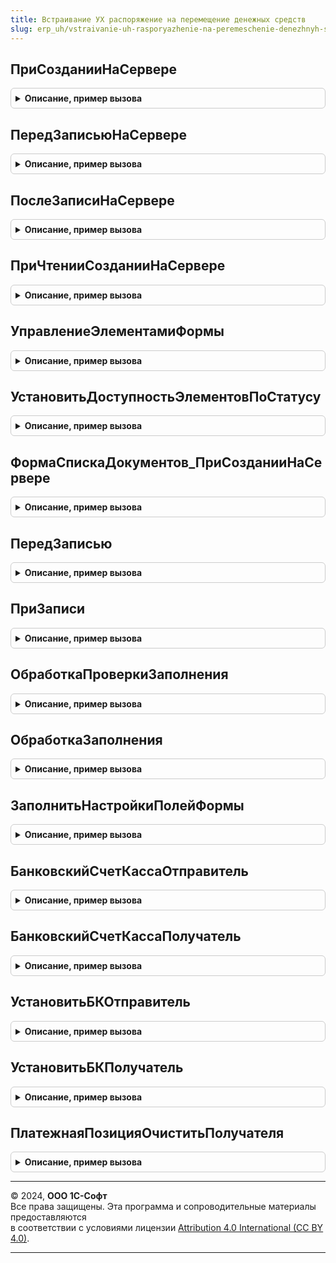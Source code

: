 ```yaml
---
title: Встраивание УХ распоряжение на перемещение денежных средств
slug: erp_uh/vstraivanie-uh-rasporyazhenie-na-peremeschenie-denezhnyh-sredstv
---
```



## ПриСозданииНаСервере
<details style="margin: 1em 0; padding: 0.5em; border: 1px solid #ccc; border-radius: 6px;">

<summary style="font-weight: bold; cursor: pointer;">Описание, пример вызова</summary>

```bsl

Процедура ПриСозданииНаСервере(Форма, Отказ, СтандартнаяОбработка) Экспорт
```

Пример вызова
```bsl
ВстраиваниеУХРаспоряжениеНаПеремещениеДенежныхСредств.ПриСозданииНаСервере(Форма, Отказ, СтандартнаяОбработка) 
```
</details>

## ПередЗаписьюНаСервере
<details style="margin: 1em 0; padding: 0.5em; border: 1px solid #ccc; border-radius: 6px;">

<summary style="font-weight: bold; cursor: pointer;">Описание, пример вызова</summary>

```bsl

// Переопределяемая процедура, вызываемая из одноименного обработчика события формы.
//
// Параметры:
// 	Форма - форма, из обработчика события которой происходит вызов процедуры.
//	см. справочную информацию по событиям управляемой формы.
//
Процедура ПередЗаписьюНаСервере(Форма, Отказ, ТекущийОбъект, ПараметрыЗаписи) Экспорт
```

Пример вызова
```bsl
ВстраиваниеУХРаспоряжениеНаПеремещениеДенежныхСредств.ПередЗаписьюНаСервере(Форма, Отказ, ТекущийОбъект, ПараметрыЗаписи)
```
</details>

## ПослеЗаписиНаСервере
<details style="margin: 1em 0; padding: 0.5em; border: 1px solid #ccc; border-radius: 6px;">

<summary style="font-weight: bold; cursor: pointer;">Описание, пример вызова</summary>

```bsl

Процедура ПослеЗаписиНаСервере(Форма, ТекущийОбъект, ПараметрыЗаписи) Экспорт
```

Пример вызова
```bsl
ВстраиваниеУХРаспоряжениеНаПеремещениеДенежныхСредств.ПослеЗаписиНаСервере(Форма, ТекущийОбъект, ПараметрыЗаписи) 
```
</details>

## ПриЧтенииСозданииНаСервере
<details style="margin: 1em 0; padding: 0.5em; border: 1px solid #ccc; border-radius: 6px;">

<summary style="font-weight: bold; cursor: pointer;">Описание, пример вызова</summary>

```bsl

// нетиповое событие документа. Вызывается перед исполнением основного кода
Процедура ПриЧтенииСозданииНаСервере(Форма) Экспорт
```

Пример вызова
```bsl
ВстраиваниеУХРаспоряжениеНаПеремещениеДенежныхСредств.ПриЧтенииСозданииНаСервере(Форма) 
```
</details>

## УправлениеЭлементамиФормы
<details style="margin: 1em 0; padding: 0.5em; border: 1px solid #ccc; border-radius: 6px;">

<summary style="font-weight: bold; cursor: pointer;">Описание, пример вызова</summary>

```bsl

Процедура УправлениеЭлементамиФормы(Форма) Экспорт
```

Пример вызова
```bsl
ВстраиваниеУХРаспоряжениеНаПеремещениеДенежныхСредств.УправлениеЭлементамиФормы(Форма) 
```
</details>

## УстановитьДоступностьЭлементовПоСтатусу
<details style="margin: 1em 0; padding: 0.5em; border: 1px solid #ccc; border-radius: 6px;">

<summary style="font-weight: bold; cursor: pointer;">Описание, пример вызова</summary>

```bsl

Процедура УстановитьДоступностьЭлементовПоСтатусу(Форма, ТолькоПросмотрЭлементов) Экспорт
```

Пример вызова
```bsl
ВстраиваниеУХРаспоряжениеНаПеремещениеДенежныхСредств.УстановитьДоступностьЭлементовПоСтатусу(Форма, ТолькоПросмотрЭлементов) 
```
</details>

## ФормаСпискаДокументов_ПриСозданииНаСервере
<details style="margin: 1em 0; padding: 0.5em; border: 1px solid #ccc; border-radius: 6px;">

<summary style="font-weight: bold; cursor: pointer;">Описание, пример вызова</summary>

```bsl

Процедура ФормаСпискаДокументов_ПриСозданииНаСервере(Форма, Отказ, СтандартнаяОбработка) Экспорт
```

Пример вызова
```bsl
ВстраиваниеУХРаспоряжениеНаПеремещениеДенежныхСредств.ФормаСпискаДокументов_ПриСозданииНаСервере(Форма, Отказ, СтандартнаяОбработка) 
```
</details>

## ПередЗаписью
<details style="margin: 1em 0; padding: 0.5em; border: 1px solid #ccc; border-radius: 6px;">

<summary style="font-weight: bold; cursor: pointer;">Описание, пример вызова</summary>

```bsl

Процедура ПередЗаписью(Объект, Отказ, РежимЗаписи, РежимПроведения) Экспорт
```

Пример вызова
```bsl
ВстраиваниеУХРаспоряжениеНаПеремещениеДенежныхСредств.ПередЗаписью(Объект, Отказ, РежимЗаписи, РежимПроведения) 
```
</details>

## ПриЗаписи
<details style="margin: 1em 0; padding: 0.5em; border: 1px solid #ccc; border-radius: 6px;">

<summary style="font-weight: bold; cursor: pointer;">Описание, пример вызова</summary>

```bsl

Процедура ПриЗаписи(Объект, Отказ) Экспорт
```

Пример вызова
```bsl
ВстраиваниеУХРаспоряжениеНаПеремещениеДенежныхСредств.ПриЗаписи(Объект, Отказ) 
```
</details>

## ОбработкаПроверкиЗаполнения
<details style="margin: 1em 0; padding: 0.5em; border: 1px solid #ccc; border-radius: 6px;">

<summary style="font-weight: bold; cursor: pointer;">Описание, пример вызова</summary>

```bsl

Процедура ОбработкаПроверкиЗаполнения(Отказ, ПроверяемыеРеквизиты, МассивНепроверяемыхРеквизитов) Экспорт
```

Пример вызова
```bsl
ВстраиваниеУХРаспоряжениеНаПеремещениеДенежныхСредств.ОбработкаПроверкиЗаполнения(Отказ, ПроверяемыеРеквизиты, МассивНепроверяемыхРеквизитов) 
```
</details>

## ОбработкаЗаполнения
<details style="margin: 1em 0; padding: 0.5em; border: 1px solid #ccc; border-radius: 6px;">

<summary style="font-weight: bold; cursor: pointer;">Описание, пример вызова</summary>

```bsl

Процедура ОбработкаЗаполнения(Объект, ДанныеЗаполнения, СтандартнаяОбработка) Экспорт
```

Пример вызова
```bsl
ВстраиваниеУХРаспоряжениеНаПеремещениеДенежныхСредств.ОбработкаЗаполнения(Объект, ДанныеЗаполнения, СтандартнаяОбработка) 
```
</details>

## ЗаполнитьНастройкиПолейФормы
<details style="margin: 1em 0; padding: 0.5em; border: 1px solid #ccc; border-radius: 6px;">

<summary style="font-weight: bold; cursor: pointer;">Описание, пример вызова</summary>

```bsl

// Определяет свойства полей формы в зависимости от данных
//
// Возвращаемое значение:
//    ТаблицаЗначений - таблица с колонками Поля, Условие, Свойства.
//
Функция ЗаполнитьНастройкиПолейФормы(Настройки) Экспорт
```

Пример вызова
```bsl
Результат = ВстраиваниеУХРаспоряжениеНаПеремещениеДенежныхСредств.ЗаполнитьНастройкиПолейФормы(Настройки) 
```
</details>

## БанковскийСчетКассаОтправитель
<details style="margin: 1em 0; padding: 0.5em; border: 1px solid #ccc; border-radius: 6px;">

<summary style="font-weight: bold; cursor: pointer;">Описание, пример вызова</summary>

```bsl

// Функция возвращает отправителя денежных средств
Функция БанковскийСчетКассаОтправитель(ОбъектЗаявка) экспорт Экспорт
```

Пример вызова
```bsl
Результат = ВстраиваниеУХРаспоряжениеНаПеремещениеДенежныхСредств.БанковскийСчетКассаОтправитель(ОбъектЗаявка) экспорт);
```
</details>

## БанковскийСчетКассаПолучатель
<details style="margin: 1em 0; padding: 0.5em; border: 1px solid #ccc; border-radius: 6px;">

<summary style="font-weight: bold; cursor: pointer;">Описание, пример вызова</summary>

```bsl

// Функция возвращает получателя денежных средств
Функция БанковскийСчетКассаПолучатель(ОбъектЗаявка) экспорт Экспорт
```

Пример вызова
```bsl
Результат = ВстраиваниеУХРаспоряжениеНаПеремещениеДенежныхСредств.БанковскийСчетКассаПолучатель(ОбъектЗаявка) экспорт);
```
</details>

## УстановитьБКОтправитель
<details style="margin: 1em 0; padding: 0.5em; border: 1px solid #ccc; border-radius: 6px;">

<summary style="font-weight: bold; cursor: pointer;">Описание, пример вызова</summary>

```bsl

Процедура УстановитьБКОтправитель(ПлатежнаяПозиция, БанковскийСчетКасса, Валюта) экспорт Экспорт
```

Пример вызова
```bsl
ВстраиваниеУХРаспоряжениеНаПеремещениеДенежныхСредств.УстановитьБКОтправитель(ПлатежнаяПозиция, БанковскийСчетКасса, Валюта) экспорт);
```
</details>

## УстановитьБКПолучатель
<details style="margin: 1em 0; padding: 0.5em; border: 1px solid #ccc; border-radius: 6px;">

<summary style="font-weight: bold; cursor: pointer;">Описание, пример вызова</summary>

```bsl

Процедура УстановитьБКПолучатель(ПлатежнаяПозиция, БанковскийСчетКасса) экспорт Экспорт
```

Пример вызова
```bsl
ВстраиваниеУХРаспоряжениеНаПеремещениеДенежныхСредств.УстановитьБКПолучатель(ПлатежнаяПозиция, БанковскийСчетКасса) экспорт);
```
</details>

## ПлатежнаяПозицияОчиститьПолучателя
<details style="margin: 1em 0; padding: 0.5em; border: 1px solid #ccc; border-radius: 6px;">

<summary style="font-weight: bold; cursor: pointer;">Описание, пример вызова</summary>

```bsl

Процедура ПлатежнаяПозицияОчиститьПолучателя(ПлатежнаяПозиция) экспорт Экспорт
```

Пример вызова
```bsl
ВстраиваниеУХРаспоряжениеНаПеремещениеДенежныхСредств.ПлатежнаяПозицияОчиститьПолучателя(ПлатежнаяПозиция) экспорт);
```
</details>

---

© 2024, **ООО 1С-Софт**  
Все права защищены. Эта программа и сопроводительные материалы предоставляются  
в соответствии с условиями лицензии [Attribution 4.0 International (CC BY 4.0)](https://creativecommons.org/licenses/by/4.0/legalcode).

---
